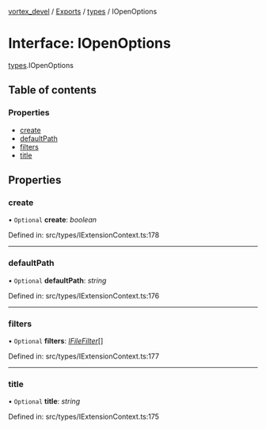 [vortex_devel](../README.md) / [Exports](../modules.md) / [types](../modules/types.md) / IOpenOptions

# Interface: IOpenOptions

[types](../modules/types.md).IOpenOptions

## Table of contents

### Properties

- [create](types.iopenoptions.md#create)
- [defaultPath](types.iopenoptions.md#defaultpath)
- [filters](types.iopenoptions.md#filters)
- [title](types.iopenoptions.md#title)

## Properties

### create

• `Optional` **create**: *boolean*

Defined in: src/types/IExtensionContext.ts:178

___

### defaultPath

• `Optional` **defaultPath**: *string*

Defined in: src/types/IExtensionContext.ts:176

___

### filters

• `Optional` **filters**: [*IFileFilter*](types.ifilefilter.md)[]

Defined in: src/types/IExtensionContext.ts:177

___

### title

• `Optional` **title**: *string*

Defined in: src/types/IExtensionContext.ts:175
